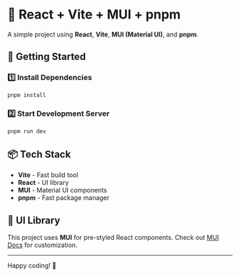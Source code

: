 # 📌 React + Vite + MUI + pnpm

A simple project using **React**, **Vite**, **MUI (Material UI)**, and **pnpm**.

## 🚀 Getting Started

### 1️⃣ Install Dependencies
```sh
pnpm install
```

### 2️⃣ Start Development Server
```sh
pnpm run dev
```

## 📦 Tech Stack
- **Vite** - Fast build tool
- **React** - UI library
- **MUI** - Material UI components
- **pnpm** - Fast package manager

## 🎨 UI Library
This project uses **MUI** for pre-styled React components. Check out [MUI Docs](https://mui.com/) for customization.

---

Happy coding! 🚀

